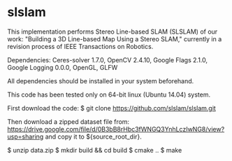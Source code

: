 # slslam
This implementation performs Stereo Line-based SLAM (SLSLAM) of our work:
"Building a 3D Line-based Map Using a Stereo SLAM," currently in a revision
process of IEEE Transactions on Robotics.

Dependencies: Ceres-solver 1.7.0, OpenCV 2.4.10, Google Flags 2.1.0, Google
Logging 0.0.0, OpenGL, GLFW

All dependencies should be installed in your system beforehand.

This code has been tested only on 64-bit linux (Ubuntu 14.04) system.

First download the code:
$ git clone https://github.com/slslam/slslam.git

Then download a zipped dataset file from:
https://drive.google.com/file/d/0B3bB8rHbc3fWNGQ3YnhLczIwNG8/view?usp=sharing
and copy it to ${source_root_dir}.

$ unzip data.zip
$ mkdir build && cd build
$ cmake ..
$ make
